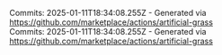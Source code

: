 Commits: 2025-01-11T18:34:08.255Z - Generated via https://github.com/marketplace/actions/artificial-grass
<br>
Commits: 2025-01-11T18:34:08.255Z - Generated via https://github.com/marketplace/actions/artificial-grass
<br>
